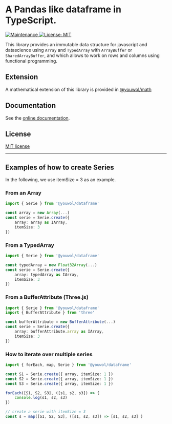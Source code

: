 # A Pandas like dataframe in TypeScript.

<p>
    <a href="https://github.com/kefranabg/readme-md-generator/graphs/commit-activity" target="_blank">
        <img alt="Maintenance" src="https://img.shields.io/badge/Maintained%3F-yes-green.svg" />
    </a>
    <a href="https://github.com/youwol/dataframe/blob/main/LICENSE.md" target="_blank">
        <img alt="License: MIT" src="https://img.shields.io/badge/License-MIT-yellow.svg" />
    </a>
</p>

This library provides an immutable data structure for javascript and datascience using `Array` and `TypedArray` with `ArrayBuffer` or `SharedArrayBuffer`, and which allows to work on rows and columns using functional programming.

## Extension
A mathematical extension of this library is provided in [@youwol/math](https://github.com/youwol/math)

## Documentation
See the [online documentation](https://youwol.github.io/dataframe/dist/docs/index.html).

## License <a name="license"></a>
[MIT license](https://github.com/youwol/dataframe/blob/main/LICENSE.md)

___

## Examples of how to create Series
In the following, we use itemSize = 3 as an example.
### From an Array
```ts
import { Serie } from '@youwol/dataframe'

const array = new Array(...)
const serie = Serie.create({
    array: array as IArray,
    itemSize: 3
})
```

### From a TypedArray
```ts
import { Serie } from '@youwol/dataframe'

const typedArray = new Float32Array(...)
const serie = Serie.create({
    array: typedArray as IArray,
    itemSize: 3
})
```

### From a BufferAttribute (Three.js)
```ts
import { Serie } from '@youwol/dataframe'
import { BufferAttribute } from 'three'

const bufferAttribute = new BufferAttribute(...)
const serie = Serie.create({
    array: bufferAttribute.array as IArray,
    itemSize: 3
})
```

### How to iterate over multiple series
```ts
import { forEach, map, Serie } from '@youwol/dataframe'

const S1 = Serie.create({ array, itemSize: 1 })
const S2 = Serie.create({ array, itemSize: 1 })
const S3 = Serie.create({ array, itemSize: 1 })

forEach([S1, S2, S3], ([s1, s2, s3]) => {
    console.log(s1, s2, s3)
})

// create a serie with itemSize = 3
const s = map([S1, S2, S3], ([s1, s2, s3]) => [s1, s2, s3] )
```